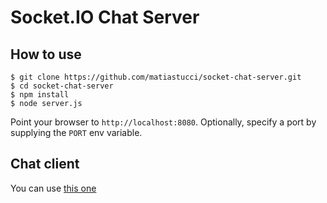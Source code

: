 # Socket.IO Chat Server

## How to use

```
$ git clone https://github.com/matiastucci/socket-chat-server.git
$ cd socket-chat-server
$ npm install
$ node server.js
```

Point your browser to `http://localhost:8080`. Optionally, specify
a port by supplying the `PORT` env variable.

## Chat client
You can use [this one](https://github.com/matiastucci/socket-chat-client)